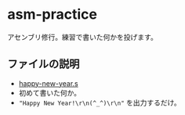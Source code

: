 # asm-practice
アセンブリ修行。練習で書いた何かを投げます。

## ファイルの説明
- [happy-new-year.s](happy-new-year.s)
 - 初めて書いた何か。
 - `"Happy New Year!\r\n(^_^)\r\n"` を出力するだけ。
